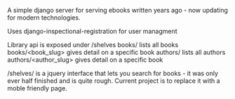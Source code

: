 A simple django server for serving ebooks written years ago - now updating for modern technologies.

Uses django-inspectional-registration for user managment

Library api is exposed under /shelves
books/ lists all books
books/<book_slug> gives detail on a specific book
authors/ lists all authors
authors/<author_slug> gives detail on a specific book


/shelves/ is a jquery interface that lets you search for books - it was only ever half finished and is quite rough. Current project is to replace it with a moble friendly page.
